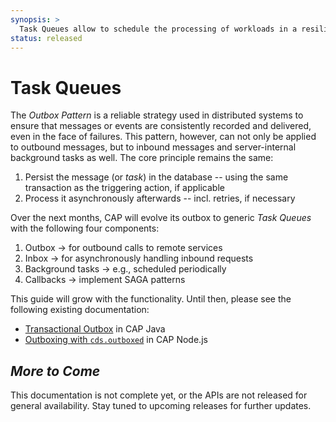 ```yaml
---
synopsis: >
  Task Queues allow to schedule the processing of workloads in a resilient fashion.
status: released
---
```


# Task Queues

The _Outbox Pattern_ is a reliable strategy used in distributed systems to ensure that messages or events are consistently recorded and delivered, even in the face of failures.
This pattern, however, can not only be applied to outbound messages, but to inbound messages and server-internal background tasks as well.
The core principle remains the same:
1. Persist the message (or _task_) in the database -- using the same transaction as the triggering action, if applicable
2. Process it asynchronously afterwards -- incl. retries, if necessary

Over the next months, CAP will evolve its outbox to generic _Task Queues_ with the following four components:
1. Outbox → for outbound calls to remote services
2. Inbox → for asynchronously handling inbound requests
3. Background tasks → e.g., scheduled periodically
4. Callbacks → implement SAGA patterns

This guide will grow with the functionality.
Until then, please see the following existing documentation:
- [Transactional Outbox](../java/outbox) in CAP Java
- [Outboxing with `cds.outboxed`](../node.js/outbox) in CAP Node.js

##  <i>  More to Come </i>

This documentation is not complete yet, or the APIs are not released for general availability.
Stay tuned to upcoming releases for further updates.
